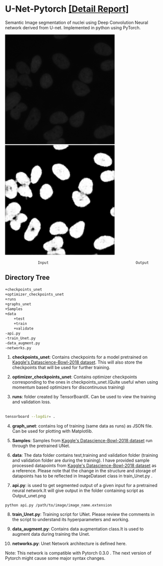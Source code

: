 # U-Net-Pytorch [[Detail Report]](https://github.com/alishdipani/U-net-Pytorch/blob/master/CS_F266.pdf)
Semantic Image segmentation of nuclei using Deep Convolution Neural network derived from U-net. Implemented in python using PyTorch. 

![alt text](test.png "Input")
![alt text](Output_unet.png "Output")


                   Input                                        Output

## Directory Tree

```
+checkpoints_unet
+optimizer_checkpoints_unet
+runs
+graphs_unet
+Samples
+data
	+test
	+train
	+validate
-api.py
-train_Unet.py
-data_augment.py
-networks.py

```
1. **checkpoints_unet**: Contains checkpoints for a model pretrained on [Kaggle's Datascience-Bowl-2018 dataset](https://www.kaggle.com/c/data-science-bowl-2018/data). This will also store the checkpoints that will be used for further training.

2. **optimizer_checkpoints_unet**: Contains optimizer checkpoints corresponding to the ones in checkpoints_unet.(Quite useful when using momentum based optimizers for discontinuous training)

3. **runs**: folder created by TensorBoardX. Can be used to view the training and validation loss. 

```sh

tensorboard --logdir= .

```
4. **graph_unet**: contains log of training (same data as runs) as JSON file. Can be used for plotting with Matplotlib.

5. **Samples**: Samples from [Kaggle's Datascience-Bowl-2018 dataset](https://www.kaggle.com/c/data-science-bowl-2018/data) run through the pretrained UNet.

6. **data**: The data folder contains test,training and validation folder (training and validation folder are during the training). I have provided sample processed datapoints from [Kaggle's Datascience-Bowl-2018 dataset](https://www.kaggle.com/c/data-science-bowl-2018/data) as a reference. Please note that the change in the structure and storage of datapoints has to be reflected in ImageDataset class in train_Unet.py .

7. **api.py**: is used to get segmented output of a given input for a pretrained neural network.It will give output in the folder containing script as Output_unet.png
```
python api.py /path/to/image/image_name.extension 
```
    

8. **train_Unet.py**: Training script for UNet. Please review the comments in the script to understand its hyperparameters and working.

9. **data_augment.py**: Contains data augmentation class.It is used to augment data during training the Unet.

10. **networks.py**: Unet Network architecture is defined here.

Note: This network is compatible with Pytorch 0.3.0 . The next version of Pytorch might cause some major syntax changes.
